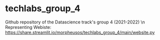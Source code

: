 # techlabs_group_4
Github repository of the Datascience track's group 4 (2021-2022) \n
Representing Webiste: https://share.streamlit.io/morpheusos/techlabs_group_4/main/website.py
